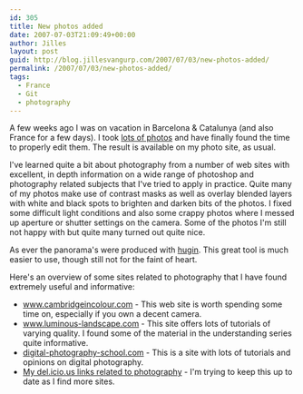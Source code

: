```yaml
---
id: 305
title: New photos added
date: 2007-07-03T21:09:49+00:00
author: Jilles
layout: post
guid: http://blog.jillesvangurp.com/2007/07/03/new-photos-added/
permalink: /2007/07/03/new-photos-added/
tags:
  - France
  - Git
  - photography
---
```

A few weeks ago I was on vacation in Barcelona & Catalunya (and also France for a few days). I took <a href="http://photos.jillesvangurp.com/Album/2007/2007-05%20-%20Barcelona/index.html">lots of photos</a> and have finally found the time to properly edit them. The result is available on my photo site, as usual.

I've learned quite a bit about photography from a number of web sites with excellent, in depth information on a wide range of photoshop and photography related subjects that I've tried to apply in practice. Quite many of my photos make use of contrast masks as well as overlay blended layers with white and black spots to brighten and darken bits of the photos. I fixed some difficult light conditions and also some crappy photos where I messed up aperture or shutter settings on the camera. Some of the photos I'm still not happy with but quite many turned out quite nice.

As ever the panorama's were produced with <a href="http://hugin.sourceforge.net/">hugin</a>. This great tool is much easier to use, though still not for the faint of heart. 

Here's an overview of some sites related to photography that I have found extremely useful and informative:
<ul>
	<li><a href="http://www.cambridgeincolour.com/tutorials.htm">www.cambridgeincolour.com</a> - This web site is worth spending some time on, especially if you own a decent camera.</li>
	<li><a href="http://www.luminous-landscape.com/">www.luminous-landscape.com</a> - This site offers lots of tutorials of varying quality. I found some of the material in the understanding series quite informative.</li>
	<li><a href="http://digital-photography-school.com">digital-photography-school.com</a> - This is a site with lots of tutorials and opinions on digital photography.</li>
	<li><a href="http://del.icio.us/jillesvangurp/photoshop">My del.icio.us links related to photography</a> - I'm trying to keep this up to date as I find more sites.</li>
</ul>





